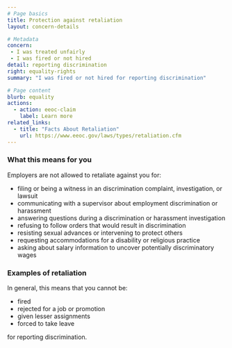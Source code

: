 ```yaml
---
# Page basics
title: Protection against retaliation
layout: concern-details

# Metadata
concern:
 - I was treated unfairly
 - I was fired or not hired
detail: reporting discrimination
right: equality-rights
summary: "I was fired or not hired for reporting discrimination"

# Page content
blurb: equality
actions:
  - action: eeoc-claim
    label: Learn more
related_links:
  - title: "Facts About Retaliation"
    url: https://www.eeoc.gov/laws/types/retaliation.cfm
---
```


### What this means for you

Employers are not allowed to retaliate against you for:

- filing or being a witness in an discrimination complaint, investigation, or lawsuit
- communicating with a supervisor about employment discrimination or harassment
- answering questions during a discrimination or harassment investigation
- refusing to follow orders that would result in discrimination
- resisting sexual advances or intervening to protect others
- requesting accommodations for a disability or religious practice
- asking about salary information to uncover potentially discriminatory wages

### Examples of retaliation

In general, this means that you cannot be:

- fired
- rejected for a job or promotion
- given lesser assignments
- forced to take leave

for reporting discrimination.

